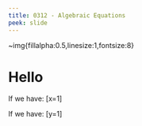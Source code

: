 ```yaml
---
title: 0312 - Algebraic Equations
peek: slide
---
```

~img{fillalpha:0.5,linesize:1,fontsize:8}


# Hello      

If we have: \[x=1\]

If we have: \[y=1\]


